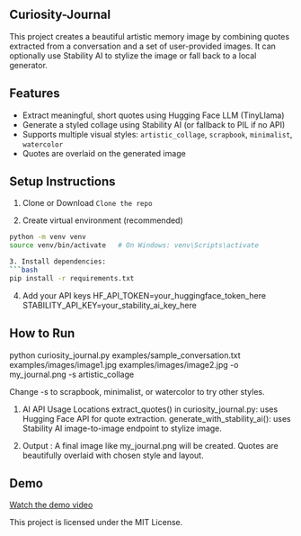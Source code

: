  ## Curiosity-Journal

This project creates a beautiful artistic memory image by combining quotes extracted from a conversation and a set of user-provided images. It can optionally use Stability AI to stylize the image or fall back to a local generator.

## Features

- Extract meaningful, short quotes using Hugging Face LLM (TinyLlama)
- Generate a styled collage using Stability AI (or fallback to PIL if no API)
- Supports multiple visual styles: `artistic_collage`, `scrapbook`, `minimalist`, `watercolor`
- Quotes are overlaid on the generated image

## Setup Instructions



1.  Clone or Download
```Clone the repo```

2. Create virtual environment (recommended)
```bash
python -m venv venv
source venv/bin/activate   # On Windows: venv\Scripts\activate

3. Install dependencies:
```bash
pip install -r requirements.txt
```

4. Add your API keys
HF_API_TOKEN=your_huggingface_token_here
STABILITY_API_KEY=your_stability_ai_key_here

## How to Run
python curiosity_journal.py examples/sample_conversation.txt examples/images/image1.jpg examples/images/image2.jpg -o my_journal.png -s artistic_collage

Change -s to scrapbook, minimalist, or watercolor to try other styles.




1. AI API Usage Locations
extract_quotes() in curiosity_journal.py: uses Hugging Face API for quote extraction.
generate_with_stability_ai(): uses Stability AI image-to-image endpoint to stylize image.

2. Output :
A final image like my_journal.png will be created.
Quotes are beautifully overlaid with chosen style and layout.

## Demo
[Watch the demo video](https://www.loom.com/share/5e6ec00639744eeca239024541224145?sid=c06d86f9-f115-4180-a4f2-2a63a7e25c34)


This project is licensed under the MIT License.
